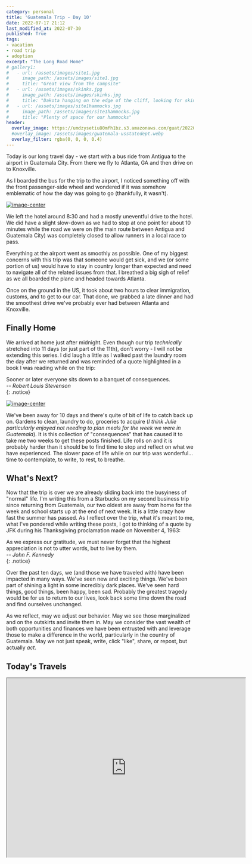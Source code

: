 ```yaml
---
category: personal
title: 'Guatemala Trip - Day 10'
date: 2022-07-17 21:12
last_modified_at: 2022-07-30
published: True
tags:
- vacation
- road trip
- adoption
excerpt: "The Long Road Home"
# gallery1:
#   - url: /assets/images/site1.jpg
#     image_path: /assets/images/site1.jpg
#     title: "Great view from the campsite"
#   - url: /assets/images/skinks.jpg
#     image_path: /assets/images/skinks.jpg
#     title: "Dakota hanging on the edge of the cliff, looking for skinks"
#   - url: /assets/images/site1hammocks.jpg
#     image_path: /assets/images/site1hammocks.jpg
#     title: "Plenty of space for our hammocks"
header:
  overlay_image: https://umdzysetiu80mfh1bz.s3.amazonaws.com/guat/20220717-090638.jpg
  #overlay_image: /assets/images/guatemala-usstatedept.webp
  overlay_filter: rgba(0, 0, 0, 0.4)
---
```


Today is our long travel day - we start with a bus ride from Antigua to the airport in Guatemala City. From there we fly to Atlanta, GA and then drive on to Knoxville. 

As I boarded the bus for the trip to the airport, I noticed something off with the front passenger-side wheel and wondered if it was somehow emblematic of how the day was going to go (thankfully, it wasn't).

[![image-center](https://umdzysetiu80mfh1bz.s3.amazonaws.com/guat/20220717-083243.jpg)](https://umdzysetiu80mfh1bz.s3.amazonaws.com/guat/20220717-083243.jpg)


We left the hotel around 8:30 and had a mostly uneventful drive to the hotel. We did have a slight slow-down as we had to stop at one point for about 10 minutes while the road we were on (the main route between Antigua and Guatemala City) was completely closed to allow runners in a local race to pass.

Everything at the airport went as smoothly as possible. One of my biggest concerns with this trip was that someone would get sick, and we (or some portion of us) would have to stay in country longer than expected and need to navigate all of the related issues from that. I breathed a big sigh of relief as we all boarded the plane and headed towards Atlanta.

Once on the ground in the US, it took about two hours to clear immigration, customs, and to get to our car. That done, we grabbed a late dinner and had the smoothest drive we've probably ever had between Atlanta and Knoxville.

## Finally Home

We arrived at home just after midnight. Even though our trip *technically* stretched into 11 days (or just part of the 11th), don't worry - I will not be extending this series. I did laugh a little as I walked past the laundry room the day after we returned and was reminded of a quote highlighted in a book I was reading while on the trip:

<div>
Sooner or later everyone sits down to a banquet of consequences.
<br>
<i>-- Robert Louis Stevenson</i>
</div>
{: .notice}

[![image-center](https://umdzysetiu80mfh1bz.s3.amazonaws.com/guat/20220718-204830.jpg)](https://umdzysetiu80mfh1bz.s3.amazonaws.com/guat/20220718-204830.jpg)

We've been away for 10 days and there's quite of bit of life to catch back up on. Gardens to clean, laundry to do, groceries to acquire (_I think Julie particularly enjoyed not needing to plan meals for the week we were in Guatemala_). It is this collection of "consequences" that has caused it to take me two weeks to get these posts finished. Life rolls on and it is probably harder than it should be to find time to stop and reflect on what we have experienced. The slower pace of life while on our trip was wonderful... time to contemplate, to write, to rest, to breathe. 

## What's Next?

Now that the trip is over we are already sliding back into the busyiness of "normal" life. I'm writing this from a Starbucks on my second business trip since returning from Guatemala, our two oldest are away from home for the week and school starts up at the end of next week. It is a little crazy how fast the summer has passed. As I reflect over the trip, what it's meant to me, what I've pondered while writing these posts, I got to thinking of a quote by JFK during his Thanksgiving proclamation made on November 4, 1963:

<div>
As we express our gratitude, we must never forget that the highest appreciation is not to utter words, but to live by them.
<br>
<i>-- John F. Kennedy</i>
</div>
{: .notice}

Over the past ten days, we (and those we have traveled with) have been impacted in many ways. We've seen new and exciting things. We've been part of shining a light in some incredibly dark places. We've seen hard things, good things, been happy, been sad. Probably the greatest tragedy would be for us to return to our lives, look back some time down the road and find ourselves unchanged. 

As we reflect, may we adjust our behavior. May we see those marginalized and on the outskirts and invite them in. May we consider the vast wealth of both opportunities and finances we have been entrusted with and leverage those to make a difference in the world, particularly in the country of Guatemala. May we not just speak, write, click "like", share, or repost, but actually *act*. 

## Today's Travels

<iframe src="https://www.google.com/maps/d/u/0/embed?mid=1NxPDMzK5kui5KjXYIe3mI2QcCzT45V0&ehbc=2E312F" width="640" height="480"></iframe>
